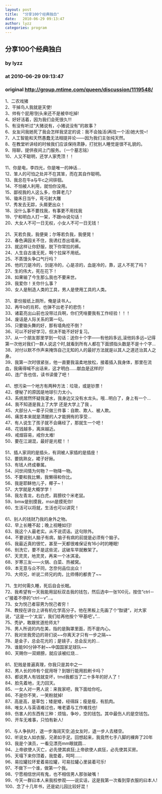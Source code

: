 ```yaml
---
layout: post
title:  "分享100个经典独白"
date:   2010-06-29 09:13:47
author: lyzz
categories: program
---
```


## 分享100个经典独白
### by lyzz
### at 2010-06-29 09:13:47
### original <http://group.mtime.com/queen/discussion/1119548/>

<p>1、二农戏猪 <br>2、干掉鸟人我就是天使! <br>3、帅有个屁用!到头来还不是被卒吃掉! <br>4、好好活着，因为我们会死很久!!! <br>5、有没有听过“大猪说有，小猪说没有”的故事？ <br>6、女友问我她死了我会怎样我坚定的说：我不会独活(再找一个活)她大悦~! <br>7、人工智能和天然愚蠢无法相提并论——因为我们主张纯天然。 <br>8、在教堂听讲经的时候我们应该保持肃静，打扰别人睡觉是很不礼貌的。 <br>9、陪聊，提供夜间上门服务。（一个墓志铭） <br>10、人又不聪明，还学人家秃顶！！ <br><br>11、你是电，李四光，你是唯一的神话… <br>12、笨人的可怕之处并不在其笨，而在其自作聪明。 <br>13、我总在牛a与牛c之间徘徊。 <br>14、不怕被人利用，就怕你没用。 <br>15、鄙视我的人这么多，你算老几? <br>16、锄禾日当午，弯弓射大雕 <br>17、秀发去无踪，头屑更出众！ <br>18、没什么事不要找我，有事更不用找我 <br>19、宁和明白人打一架，不跟nb说句话！ <br>20、大女人不可一日无权，小女人不可一日无钱！ <br><br>21、天若负我，我便昊；尔等若负我，我便晃！ <br>22、春色满园关不住，我诱红杏出墙来。 <br>23、就这样让你舒服，脱下你常拉的裤。 <br>24、人生自古谁无死，啊个拉屎不用纸。 <br>25、不蒸馒头争口气行吗？ <br>26、他的刀是冷的，剑是冷的，心是凉的，血是冷的，靠，这人不死了吗？ <br>27、生的伟大，死在花下！ <br>28、如果输了今生那么我也不要来世。 <br>29、我爱你！关你什么事？ <br>30、女人是制造人类的工具，男人是使用工具的人类。 <br><br>31、拿份报纸上厕所，俺是读书人。 <br>32、再牛b的肖邦，也弹不出老子的悲伤！ <br>33、诸葛亮出山前也没带过兵啊，你们凭啥要我有工作经验！！！ <br>34、废话是人际关系的第一句。 <br>35、只要锄头舞的好，那有墙角挖不倒？ <br>36、可以不好好学习，但决不能不好好复习。 <br>37、从一个朋友那里学到一句话：送你十个字——有他妈多远,滚他妈多远~记得第一次他对我们一群人说这个时,就看到所有人都在下面颁指头数是不是十个字... <br>38、对付以默不作声来掩饰自己无知的人的最好方法就是以其人之道还治其人之身。 <br>39、我第一次时很紧张，他一直要我温柔地放松，接着插入我身体，那里在流血，我痛得喊不出话来，这才明白……献血是这样的! <br>40、连广告也信，读书读傻了吧！ <br><br>41、想污染一个地方有两种方法：垃圾，或是钞票！ <br>42、便秘了的原因是地球引力太小。 <br>43、系统居然怀疑我灌水，我身边又没有水龙头。哦…明白了，身上有一个… <br>44、我不知道是我上了大学 还是大学上了我 。 <br>45、大部分人一辈子只做三件事：自欺、欺人、被人欺。 <br>46、痛苦本来就是清醒的人才能拥有的享受… <br>47、有人说生了孩子就不会痛经了，那就生一个吧！ <br>48、花钱越多，离床越近。 <br>49、戒烟容易，戒你太难! <br>50、要在江湖混，最好是光棍！！ <br><br>51、插人家洞的是插头，有洞被人家插的是插座！ <br>52、要挑熟女，裙子好揪。 <br>53、有钱人终成眷属。 <br>54、问世间情为何物？一物降一物。 <br>55、不要和我比懒，我懒得和你比。 <br>56、我是耶稣他儿子，椰子~！ <br>57、大学就是大概学学！ <br>58、我左青龙，右白虎，肩膀纹个米老鼠。 <br>59、bmw是别摸我，msn是摸死你! <br>60、生活可以将就，生活也可以讲究！ <br><br>61、别人的钱财乃我的身外之物。 <br>62、早上长睡不起；晚上视睡如归! <br>63、我这个人最老实。从不说谎话。这句除外。 <br>64、不要说别人脑子有病，脑子有病的前提是必须有个脑子。 <br>65、我最近真的很忙，甚至一天都很难保证有16小时的睡眠! <br>66、别洗它，要不是这些泥，这破车早就散架了。 <br>67、天灵灵，地灵灵，再来一个冰淇凌。 <br>68、岁寒三友——火锅、白菜、热被窝。 <br>69、本无意与众不同，怎奈何品位出众！ <br>70、大师兄，听说二师兄的肉，比师傅的都贵了~~ <br><br>71、生时何需久睡，死后自会长眠。 <br>72、我希望有一天我能用鼠标双击我的钱包，然后选中一张100元，按住“ctrl－c”接着不停的“ctrl－v”…。 <br>73、女为悦己者容男为悦己者穷！ <br>74、教授在讲台上讲有机化学高分子。他在黑板上先画了个“酞键“，对大家说，“这是一个‘太监’，我们给再他按个‘甲基吧’。”... <br>75、秃驴，敢跟贫道抢师太? <br>76、男人所说的内在美，指的是胸罩里面，而不是内心。 <br>77、我对坐我旁边的哥们说~~你离天才只有一步之隔~~ <br>78、是金子，总会花光的；是镜子，总会反光的… <br>79、谁能90分钟不射~~中国国家足球队~~ <br>80、天赐你一双翅膀，就应该被红烧… <br><br>81、犯贱是普遍真理，你我只是其中之一 <br>82、男人长的帅有个屁用呀？到银行能用脸刷卡吗？ <br>83、都说男人有钱就变坏，tmd我都当了二十多年的好人了！ <br>84、脸先着地，无力回天。 <br>85、一女人对一男人说：来我家吧，我下面给你吃。 <br>86、不是你不笑，一笑粉就掉! <br>87、高是高，是草包；矮是矮，经得踩；瘦是瘦，有肌肉。 <br>88、唯女人与英语难过也，唯老婆与工作难找也! <br>89、伤害人的东西有三种：烦恼，争吵，空的钱包。其中最伤人的是空钱包。 <br>90、开车无难事，只怕有新人! <br><br>91、与人争执时，退一步海阔天空;追女友时，退一步人去楼空。 <br>92、听说女人如衣服，兄弟如手足。回想起来，我竟然七手八脚的裸奔了20年 <br>93、我是个演员，一看见漂亮mm眼就圆… <br>94、上帝欲使人灭亡，必先使其疯狂;上帝欲使人疯狂，必先使其买房。 <br>95、天塌下来你顶着，我垫着，呵呵…… <br>96、易拉罐拉环爱着易拉罐，可易拉罐心里装着可乐! <br>97、不做下一个谁，做第一个我。 <br>98、宁愿相信世间有鬼，也不相信男人那张破嘴！ <br>99、今天一群曰本人来我校参观——说实话，这是我第一次看到穿衣服的曰本人! <br>100、念了十几年书，还是幼儿园比较好混！ <br></p>